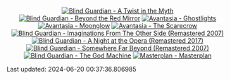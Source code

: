 <!-- lastfm -->
<p align="center"><a href="https://www.last.fm/music/Blind+Guardian/A+Twist+in+the+Myth"><img src="https://lastfm.freetls.fastly.net/i/u/64s/0ca1499a97a44031a4ecf9abaa68c9c9.jpg" title="Blind Guardian - A Twist in the Myth"></a> <a href="https://www.last.fm/music/Blind+Guardian/Beyond+the+Red+Mirror"><img src="https://lastfm.freetls.fastly.net/i/u/64s/0898c36cc3a948f7c89bacda32ce76eb.png" title="Blind Guardian - Beyond the Red Mirror"></a> <a href="https://www.last.fm/music/Avantasia/Ghostlights"><img src="https://lastfm.freetls.fastly.net/i/u/64s/f27bbac3df62a3bcd1e7768ca8a6dcc6.png" title="Avantasia - Ghostlights"></a> <a href="https://www.last.fm/music/Avantasia/Moonglow"><img src="https://lastfm.freetls.fastly.net/i/u/64s/b71f7b878f48a82421767cfbe76e525f.jpg" title="Avantasia - Moonglow"></a> <a href="https://www.last.fm/music/Avantasia/The+Scarecrow"><img src="https://lastfm.freetls.fastly.net/i/u/64s/35c70cdff2f74b9a877dfea2ea8314e7.png" title="Avantasia - The Scarecrow"></a> <a href="https://www.last.fm/music/Blind+Guardian/Imaginations+From+The+Other+Side+(Remastered+2007)"><img src="https://lastfm.freetls.fastly.net/i/u/64s/735d3eaf8186a2bc952420456144b1a3.jpg" title="Blind Guardian - Imaginations From The Other Side (Remastered 2007)"></a> <a href="https://www.last.fm/music/Blind+Guardian/A+Night+at+the+Opera+(Remastered+2017)"><img src="https://lastfm.freetls.fastly.net/i/u/64s/c4fe5ac0c8b1261fb947042da97ea05c.png" title="Blind Guardian - A Night at the Opera (Remastered 2017)"></a> <a href="https://www.last.fm/music/Blind+Guardian/Somewhere+Far+Beyond+(Remastered+2007)"><img src="https://lastfm.freetls.fastly.net/i/u/64s/16a86d6d264aeee1b6e16e26142b8bb6.jpg" title="Blind Guardian - Somewhere Far Beyond (Remastered 2007)"></a> <a href="https://www.last.fm/music/Blind+Guardian/The+God+Machine"><img src="https://lastfm.freetls.fastly.net/i/u/64s/43e63f642cbe3ff050416bc4970bca0e.png" title="Blind Guardian - The God Machine"></a> <a href="https://www.last.fm/music/Masterplan/Masterplan"><img src="https://lastfm.freetls.fastly.net/i/u/64s/c4b3b12f77bb4e67ab720872eba62109.jpg" title="Masterplan - Masterplan"></a> </p>

<!--START_SECTION:last-updated-->
Last updated: 2024-06-20 00:37:36.806985
<!--END_SECTION:last-updated-->
